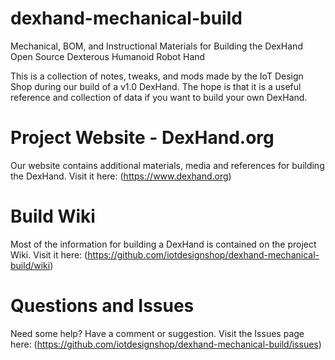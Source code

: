 # dexhand-mechanical-build
Mechanical, BOM, and Instructional Materials for Building the DexHand Open Source Dexterous Humanoid Robot Hand

This is a collection of notes, tweaks, and mods made by the IoT Design Shop during our build of a v1.0 DexHand. The hope is that it is a useful reference and collection of data if you want to build your own DexHand. 

# Project Website - DexHand.org
Our website contains additional materials, media and references for building the DexHand. Visit it here: (https://www.dexhand.org)

# Build Wiki
Most of the information for building a DexHand is contained on the project Wiki. Visit it here: (https://github.com/iotdesignshop/dexhand-mechanical-build/wiki)

# Questions and Issues
Need some help? Have a comment or suggestion. Visit the Issues page here: (https://github.com/iotdesignshop/dexhand-mechanical-build/issues)

